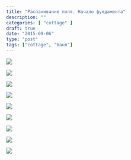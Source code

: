 ```yaml
---
title: "Распахивание поля. Начало фундамента"
description: ""
categories: [ "cottage" ]
draft: true
date: "2015-09-06"
type: "post"
tags: ["cottage", "баня"]
---
```


<a data-fancybox="gallery" href='https://photos.google.com/share/AF1QipMrhqBHPrQwItQ9uQ2Xalu3OPl_9sIDWraa8r7c373gxWsipJ2DY-r1CBerH8io0A?key=ZXlmNnIyMVJhOVphemFTNEhHbDlmV3ZwcmU3TDRR&source=ctrlq.org'><img src='https://lh3.googleusercontent.com/eKMap2VUX168u4Zmp4JMIxuaqxYUyJpglN1QdNq9GyrYHyZFNUusvAOtB2gZTcELJZMz_FhyMC4h1jKtoJWYh1fz53HAFno2jqhFN7ggi1g8ScHNOM71jUOq9XUeBcJHUDWG41KJVN8' /></a>

<a data-fancybox="gallery" href='https://photos.google.com/share/AF1QipMnjat79UhskcpIEWff8jIDsrstgqSllX8_6QBMkifyvJMnOtk0Emtl0B65RZFSIA?key=RFJRZXZFSzFGQ0RWZWRaWXdRZEJXQ2pWc0pPWFZn&source=ctrlq.org'><img src='https://lh3.googleusercontent.com/DWHDAKdrRvu8HBpQOuTlGzdAd4de7pEMw2XNt1cKWIvf0JA2Utz29x-WkkQfe20O_e2U6jeWVGITXrCj47A3Smuh4JqlcdAa0-cEIrkn4Imx6A8a0_XZ_0NlAe0IuLvhfOkjDtUryYo' /></a>

<a data-fancybox="gallery" href='https://photos.google.com/share/AF1QipNZ-uynM37WWEWhJVZKPsYGG0hNZlp_71W81H8fQixojU6UEENZdaiLwxy1ZsH4SQ?key=eFI1dGdnbXZuOEtlWVZ5UHpvaFdiVFo1SjUzXzFB&source=ctrlq.org'><img src='https://lh3.googleusercontent.com/_jZVBi4Wc60ZLtEFz-R5nwoeFWP6-9r7atMBjF5YA3SumPfRNhnJ_bnpUccI9mb-xmvKwfl7ctBz6NauakHT4bB9OXhA3smdcwg_6oYZDWTpM8gfq2o9rvFw_S9dn5H7zGIcHdSMyBU' /></a>

<a data-fancybox="gallery" href='https://photos.google.com/share/AF1QipNrV7DRueoW0d1KPPdfH8oeXTRByhtAdMtpiheNPOV0BqpKq6E4GfVU-S0h9YP48Q?key=RzZZa3NnRk9tdjhwSmR3cVRzSEx2TlVJQ1BQN3RB&source=ctrlq.org'><img src='https://lh3.googleusercontent.com/IDc2orHUUPTa-eJzCxSBS0gW9GTnMcW9xdP-8ng6RJKlH1LQzrUhbIQm8cg5UspGvoCgdqskaEL54ZW4TDQdRi-rvf7SZly2Zqn7S5DjlbmBmwNqF_6Wa76zkZcUEaMoqW9xZHpaaU0' /></a>

<a data-fancybox="gallery" href='https://photos.google.com/share/AF1QipOKD51w-R9tU-q9DYRyXjkOot0MAQedVVA71knVKBf2Mdb5RkElDurO8aRGHQsJNQ?key=QlFPdmlybVQtYlVfUUsxT0hzeXlWMjlSdWh0b2tR&source=ctrlq.org'><img src='https://lh3.googleusercontent.com/jKhFHG4LV9OnDVIKA7gBTK44DWq7kEJOueCkaDQu72DyhcoJ8V8ZBR7J6U9fGSCNWDb62qVtkF6WQlXQiUJ_Vnfhz7oHaYsMMUyLQK7ZSTPqpr7XKCI8Qe6V_GGdx03ZlqQVUrGyRpw' /></a>

<a data-fancybox="gallery" href='https://photos.google.com/share/AF1QipOc2X0didRxSddJzXxC_PDhahEKnzoPiGP-W70vuOYSGxT_4Iz7lPCCHIzOwdv1Ig?key=ZEsxR25XTDBnZmJ2ZlY0UVZ0M3dtX3JGS2JycUhn&source=ctrlq.org'><img src='https://lh3.googleusercontent.com/5sXHWvwRnMpyvsvEXG74WmFKS2Uf1aq426EbiVFlAInnEHIL6saK-qZ3VqaHHq_3Qw8YlbfunLbvMOjfAu8iMvJ7nlqw39F8hix7nTBwKA5qfBqZTWk2cOCm97h9rbxE0BGMuzomWHk' /></a>

<a data-fancybox="gallery" href='https://photos.google.com/share/AF1QipP0L_Nj1DcAlJuZTZNR5dosJELjZdV_Wq-36nntyUCQfr__nKY72vih2V7Lci3HHQ?key=QU9XaDRjdHd4REpVX0NtUDBGVTcyTUZXTy1ra1dB&source=ctrlq.org'><img src='https://lh3.googleusercontent.com/UF8G4S3sVPr9Fjx4dntjwKrUaGrqdkmsxE3Crz9EjCHRKBMqcLhTF9TOc7hHwJydLLr5JxtfQyPQqi3W2ipr6iurURfYee9MGQs6qGMkhKpKpHwi1R6Pgs_pzRCGtYN4jvfUZKu7jv8' /></a>

<a data-fancybox="gallery" href='https://photos.google.com/share/AF1QipPr81OTUOoI2I7lqRIetCre1VkKSeGiPVYv3RTkX-jl8La0S_pOPUCM5E1v00d5-w?key=cXJiRFBsVC1GRVVuWXNweF9XQXJDYk9OOG83UlZn&source=ctrlq.org'><img src='https://lh3.googleusercontent.com/Tw8YMY-UobwVK7Dnx0S4tpeOi8HwAd3yavGNdDQBeVpT62xAzrknma71FDc7fYsYLIoojdQWC-on80E4Z2B1gAD7RNts7yhWTRc7xDWY53BvJph5uXnDgy4kBxNwFXBFmwaRCIneiiE' /></a>

<a data-fancybox="gallery" href='https://photos.google.com/share/AF1QipPdInXi0khfRehouTJeHyowLRnb60YpR64U_7Vo6YU8oYI0pBDmQlSt_vXVEXqjDQ?key=Rmp3SVVwMHI2aHpBRkMxZTJ6aTBqUksyOU15bmhn&source=ctrlq.org'><img src='https://lh3.googleusercontent.com/5p2LHbeDKEbusnx1I_Oj54S6UPPqegQ3aoMaHwxV9_7Hj8VUKnzqqOTncq0aWDXRX2Jp6-nsYObOMRJptyAM2yAHjlDGBDCFbN3a1LzDmVDom8H_HcF65FLmKcc6K6fDl3zJfCORb4s' /></a>

